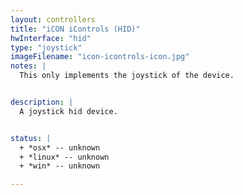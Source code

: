 ```yaml
---
layout: controllers
title: "iCON iControls (HID)"
hwInterface: "hid"
type: "joystick"
imageFilename: "icon-icontrols-icon.jpg"
notes: |
  This only implements the joystick of the device.


description: |
  A joystick hid device.


status: |
  + *osx* -- unknown
  + *linux* -- unknown
  + *win* -- unknown

---
```

